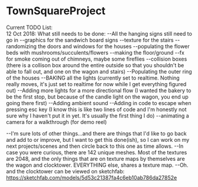 # TownSquareProject
Current TODO List: <br>
12 Oct 2018:
What still needs to be done:
--All the hanging signs still need to go in
--graphics for the sandwich board signs 
--texture for the stairs
--randomizing the doors and windows for the houses
--populating the flower beds with mushrooms/succulents/flowers
--making the floor/ground
--fx for smoke coming out of chimneys, maybe some fireflies
--collision boxes (there is a collison box around the entire outside so that you shouldn't be able to fall out, and one on the wagon and stairs)
--Populating the outer ring of the houses
--BAKING all the lights (currently set to realtime. Nothing really moves, it's just set to realtime for now while I get everything figured out)
--Adding more lights for a more directional flow (I wanted the bakery to be the first stop, but because of the candle light on the wagon, you end up going there first)
--Adding ambient sound
--Adding in code to escape when pressing esc key (I know this is like two lines of code and I'm honestly not sure why I haven't put it in yet. It's usually the first thing I do)
--animating a camera for a walkthrough (for demo reel)


--I'm sure lots of other things...and there are things that I'd like to go back and add to or improve, but I want to get this done(ish), so I can work on my next projects/scenes and then circle back to this one as time allows.
--In case you were curious, there are 142 unique meshes. Most of the textures are 2048, and the only things that are on texture maps by themselves are the wagon and clocktower. EVERYTHING else, shares a texture map.
--Oh. and the clocktower can be viewed on sketchfab: https://sketchfab.com/models/5d53c21387fa4c6eb10ab786da27852e
